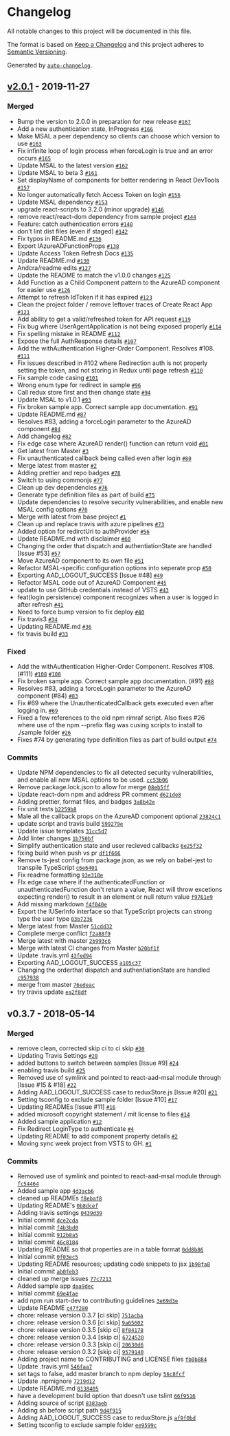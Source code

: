 # Changelog

All notable changes to this project will be documented in this file.

The format is based on [Keep a Changelog](https://keepachangelog.com/en/1.0.0/)
and this project adheres to [Semantic Versioning](https://semver.org/spec/v2.0.0.html).

Generated by [`auto-changelog`](https://github.com/CookPete/auto-changelog).

## [v2.0.1](https://github.com/syncweek-react-aad/react-aad/compare/v0.3.7...v2.0.1) - 2019-11-27

### Merged

- Bump the version to 2.0.0 in preparation for new release [`#167`](https://github.com/syncweek-react-aad/react-aad/pull/167)
- Add a new authentication state, InProgress [`#166`](https://github.com/syncweek-react-aad/react-aad/pull/166)
- Make MSAL a peer dependency so clients can choose which version to use [`#163`](https://github.com/syncweek-react-aad/react-aad/pull/163)
- Fix infinite loop of login process when forceLogin is true and an error occurs [`#165`](https://github.com/syncweek-react-aad/react-aad/pull/165)
- Update MSAL to the latest version [`#162`](https://github.com/syncweek-react-aad/react-aad/pull/162)
- Update MSAL to beta 3 [`#161`](https://github.com/syncweek-react-aad/react-aad/pull/161)
- Set displayName of components for better rendering in React DevTools [`#157`](https://github.com/syncweek-react-aad/react-aad/pull/157)
- No longer automatically fetch Access Token on login [`#156`](https://github.com/syncweek-react-aad/react-aad/pull/156)
- Update MSAL dependency [`#153`](https://github.com/syncweek-react-aad/react-aad/pull/153)
- upgrade react-scripts to 3.2.0 (minor upgrade) [`#146`](https://github.com/syncweek-react-aad/react-aad/pull/146)
- remove react/react-dom dependency from sample project [`#144`](https://github.com/syncweek-react-aad/react-aad/pull/144)
- Feature: catch authentication errors [`#140`](https://github.com/syncweek-react-aad/react-aad/pull/140)
- don't lint dist files (even if staged) [`#142`](https://github.com/syncweek-react-aad/react-aad/pull/142)
- Fix typos in README.md [`#136`](https://github.com/syncweek-react-aad/react-aad/pull/136)
- Export IAzureADFunctionProps [`#138`](https://github.com/syncweek-react-aad/react-aad/pull/138)
- Update Access Token Refresh Docs [`#135`](https://github.com/syncweek-react-aad/react-aad/pull/135)
- Update README.md [`#130`](https://github.com/syncweek-react-aad/react-aad/pull/130)
- Andcra/readme edits [`#127`](https://github.com/syncweek-react-aad/react-aad/pull/127)
- Update the README to match the v1.0.0 changes [`#125`](https://github.com/syncweek-react-aad/react-aad/pull/125)
- Add Function as a Child Component pattern to the AzureAD component for easier use [`#126`](https://github.com/syncweek-react-aad/react-aad/pull/126)
- Attempt to refresh IdToken if it has expired [`#123`](https://github.com/syncweek-react-aad/react-aad/pull/123)
- Clean the project folder / remove leftover traces of Create React App [`#121`](https://github.com/syncweek-react-aad/react-aad/pull/121)
- Add ability to get a valid/refreshed token for API request [`#119`](https://github.com/syncweek-react-aad/react-aad/pull/119)
- Fix bug where UserAgentApplication is not being exposed properly [`#114`](https://github.com/syncweek-react-aad/react-aad/pull/114)
- Fix spelling mistake in README [`#112`](https://github.com/syncweek-react-aad/react-aad/pull/112)
- Expose the full AuthResponse details [`#107`](https://github.com/syncweek-react-aad/react-aad/pull/107)
- Add the withAuthentication Higher-Order Component. Resolves #108. [`#111`](https://github.com/syncweek-react-aad/react-aad/pull/111)
- Fix issues described in #102 where Redirection auth is not properly setting the token, and not storing in Redux until page refresh [`#110`](https://github.com/syncweek-react-aad/react-aad/pull/110)
- Fix sample code casing [`#101`](https://github.com/syncweek-react-aad/react-aad/pull/101)
- Wrong enum type for redirect in sample [`#96`](https://github.com/syncweek-react-aad/react-aad/pull/96)
- Call redux store first and then change state [`#94`](https://github.com/syncweek-react-aad/react-aad/pull/94)
- Update MSAL to v1.0.1 [`#93`](https://github.com/syncweek-react-aad/react-aad/pull/93)
- Fix broken sample app. Correct sample app documentation. [`#91`](https://github.com/syncweek-react-aad/react-aad/pull/91)
- Update README.md [`#87`](https://github.com/syncweek-react-aad/react-aad/pull/87)
- Resolves #83, adding a forceLogin parameter to the AzureAD component [`#84`](https://github.com/syncweek-react-aad/react-aad/pull/84)
- Add changelog [`#82`](https://github.com/syncweek-react-aad/react-aad/pull/82)
- Fix edge case where AzureAD render() function can return void [`#81`](https://github.com/syncweek-react-aad/react-aad/pull/81)
- Get latest from Master [`#3`](https://github.com/syncweek-react-aad/react-aad/pull/3)
- Fix unauthenticated callback being called even after login [`#80`](https://github.com/syncweek-react-aad/react-aad/pull/80)
- Merge latest from master [`#2`](https://github.com/syncweek-react-aad/react-aad/pull/2)
- Adding prettier and repo badges [`#78`](https://github.com/syncweek-react-aad/react-aad/pull/78)
- Switch to using commonjs [`#77`](https://github.com/syncweek-react-aad/react-aad/pull/77)
- Clean up dev dependencies [`#76`](https://github.com/syncweek-react-aad/react-aad/pull/76)
- Generate type definition files as part of build [`#75`](https://github.com/syncweek-react-aad/react-aad/pull/75)
- Update dependencies to resolve security vulnerabilities, and enable new MSAL config options [`#70`](https://github.com/syncweek-react-aad/react-aad/pull/70)
- Merge with latest from base project [`#1`](https://github.com/syncweek-react-aad/react-aad/pull/1)
- Clean up and replace travis with azure pipelines [`#73`](https://github.com/syncweek-react-aad/react-aad/pull/73)
- Added option for redirctUri to authProvider [`#56`](https://github.com/syncweek-react-aad/react-aad/pull/56)
- Update README.md with disclaimer [`#60`](https://github.com/syncweek-react-aad/react-aad/pull/60)
- Changing the order that dispatch and authentiationState are handled [Issue #53] [`#57`](https://github.com/syncweek-react-aad/react-aad/pull/57)
- Move AzureAD component to its own file [`#51`](https://github.com/syncweek-react-aad/react-aad/pull/51)
- Refactor MSAL-specific configuration options into seperate prop [`#50`](https://github.com/syncweek-react-aad/react-aad/pull/50)
- Exporting AAD_LOGOUT_SUCCESS [Issue #48] [`#49`](https://github.com/syncweek-react-aad/react-aad/pull/49)
- Refactor MSAL code out of AzureAD Component [`#45`](https://github.com/syncweek-react-aad/react-aad/pull/45)
- update to use GitHub credentials instead of VSTS [`#43`](https://github.com/syncweek-react-aad/react-aad/pull/43)
- feat(login persistence) component recognizes when a user is logged in after refresh [`#41`](https://github.com/syncweek-react-aad/react-aad/pull/41)
- Need to force bump version to fix deploy [`#40`](https://github.com/syncweek-react-aad/react-aad/pull/40)
- Fix travis3 [`#34`](https://github.com/syncweek-react-aad/react-aad/pull/34)
- Updating README.md [`#36`](https://github.com/syncweek-react-aad/react-aad/pull/36)
- fix travis build [`#33`](https://github.com/syncweek-react-aad/react-aad/pull/33)

### Fixed

- Add the withAuthentication Higher-Order Component. Resolves #108. (#111) [`#108`](https://github.com/syncweek-react-aad/react-aad/issues/108) [`#108`](https://github.com/syncweek-react-aad/react-aad/issues/108)
- Fix broken sample app. Correct sample app documentation. (#91) [`#88`](https://github.com/syncweek-react-aad/react-aad/issues/88)
- Resolves #83, adding a forceLogin parameter to the AzureAD component (#84) [`#83`](https://github.com/syncweek-react-aad/react-aad/issues/83)
- Fix #69 where the UnauthenticatedCallback gets executed even after logging in. [`#69`](https://github.com/syncweek-react-aad/react-aad/issues/69)
- Fixed a few references to the old npm rimraf script. Also fixes #26 where use of the npm --prefix flag was cusing scripts to install to ./sample folder [`#26`](https://github.com/syncweek-react-aad/react-aad/issues/26)
- Fixes #74 by generating type definition files as part of build output [`#74`](https://github.com/syncweek-react-aad/react-aad/issues/74)

### Commits

- Update NPM dependencies to fix all detected security vulnerabilities, and enable all new MSAL options to be used. [`cc53b06`](https://github.com/syncweek-react-aad/react-aad/commit/cc53b06513e92601545cea80636ef9cf364914f0)
- Remove package.lock.json to allow for merge [`08eb5ff`](https://github.com/syncweek-react-aad/react-aad/commit/08eb5ffd5a3ca753ba688c87bb4ca3d3373352d5)
- Update react-dom npm and address PR comment [`d621de8`](https://github.com/syncweek-react-aad/react-aad/commit/d621de879402fe1d7cde5b4f66f2d073200b2f16)
- Adding prettier, format files,  and badges [`3a8b42e`](https://github.com/syncweek-react-aad/react-aad/commit/3a8b42eda16f142c9dd55cf0ad21ab7f4d7dac55)
- Fix unit tests [`b2259b8`](https://github.com/syncweek-react-aad/react-aad/commit/b2259b828eb8415887548b0467d7d38230e4a9d5)
- Male all the callback props on the AzureAD component optional [`23824c1`](https://github.com/syncweek-react-aad/react-aad/commit/23824c1476a296d64863b06ca2b777e380a71fd4)
- update script and travis build [`599279e`](https://github.com/syncweek-react-aad/react-aad/commit/599279ea64eb73b9bf4162bb78d2dcb653098853)
- Update issue templates [`31cc5d7`](https://github.com/syncweek-react-aad/react-aad/commit/31cc5d75e6dafe40ee12576947be1e6190124cc6)
- Add linter changes [`1b750bf`](https://github.com/syncweek-react-aad/react-aad/commit/1b750bf7c19c4f5a4d8540f7292da8167f88430f)
- Simplify authentication state and user recieved callbacks [`6e25f32`](https://github.com/syncweek-react-aad/react-aad/commit/6e25f32646db65312ac435d488494a607354a5f6)
- fixing build when push vs pr [`df1f666`](https://github.com/syncweek-react-aad/react-aad/commit/df1f6664eb810601f1597243143692d54e65e591)
- Remove ts-jest config from package.json, as we rely on babel-jest to transpile TypeScript [`c6e6401`](https://github.com/syncweek-react-aad/react-aad/commit/c6e64014b005338ecb159d5c0332eae1baa899b2)
- Fix readme formatting [`93e318e`](https://github.com/syncweek-react-aad/react-aad/commit/93e318e9ef9ae40c3eb5381ea63e3b68b46a9ca5)
- FIx edge case where if the authenticatedFunction or unauthenticatedFunction don't return a value, React will throw excetions expecting render() to result in an element or null return value [`f9761e9`](https://github.com/syncweek-react-aad/react-aad/commit/f9761e9ef053c8f9085662a28987e1b7f3874a12)
- Add missing markdown [`f4f040e`](https://github.com/syncweek-react-aad/react-aad/commit/f4f040ec5f5e240db12063b7e883e982f1d46c00)
- Export the IUSerInfo interface so that TypeScript projects can strong type the user type [`03b7236`](https://github.com/syncweek-react-aad/react-aad/commit/03b72368da20c1c41133603856a3e005baa1a084)
- Merge latest from Master [`51cdd32`](https://github.com/syncweek-react-aad/react-aad/commit/51cdd3215686a7a57f2f408c17652c13128c3ea4)
- Complete merge conflict [`f2a88f9`](https://github.com/syncweek-react-aad/react-aad/commit/f2a88f9020740f1a836e22fdde9ce44481f8b633)
- Merge latest with master [`2b993c6`](https://github.com/syncweek-react-aad/react-aad/commit/2b993c611566550d02d21a25d80bb389d537d2d7)
- Merge with latest CI changes from Master [`b20bf1f`](https://github.com/syncweek-react-aad/react-aad/commit/b20bf1fb755f4f04f7bc54fcf015562de79d96d1)
- Update .travis.yml [`43fed94`](https://github.com/syncweek-react-aad/react-aad/commit/43fed94b251efd41b9ce8d3bb2f2761b63ece1ee)
- Exporting AAD_LOGOUT_SUCCESS [`a105c37`](https://github.com/syncweek-react-aad/react-aad/commit/a105c372921e56e9c8128b0851c1479c47931184)
- Changing the orderthat dispatch and authentiationState are handled [`c957938`](https://github.com/syncweek-react-aad/react-aad/commit/c9579384967f6ecde9eed0f96adfd2d0b791ffe7)
- merge from master [`76edeac`](https://github.com/syncweek-react-aad/react-aad/commit/76edeac6ac9d5677518a2e2d7e8c542cb658b53b)
- try travis update [`ea2f8df`](https://github.com/syncweek-react-aad/react-aad/commit/ea2f8df2bb1539ec2a3a2099f482460be95d6ff5)

## v0.3.7 - 2018-05-14

### Merged

- remove clean, corrected skip ci to ci skip [`#30`](https://github.com/syncweek-react-aad/react-aad/pull/30)
- Updating Travis Settings [`#28`](https://github.com/syncweek-react-aad/react-aad/pull/28)
- added buttons to switch between samples [Issue #9] [`#24`](https://github.com/syncweek-react-aad/react-aad/pull/24)
- enabling travis build [`#25`](https://github.com/syncweek-react-aad/react-aad/pull/25)
- Removed use of symlink and pointed to react-aad-msal module through [Issue #15 & #18] [`#22`](https://github.com/syncweek-react-aad/react-aad/pull/22)
- Adding AAD_LOGOUT_SUCCESS case to reduxStore.js [Issue #20] [`#21`](https://github.com/syncweek-react-aad/react-aad/pull/21)
- Setting tsconfig to exclude sample folder [Issue #10] [`#17`](https://github.com/syncweek-react-aad/react-aad/pull/17)
- Updating READMEs [Issue #11] [`#16`](https://github.com/syncweek-react-aad/react-aad/pull/16)
- added microsoft copyright statement / mit license to files [`#14`](https://github.com/syncweek-react-aad/react-aad/pull/14)
- Added sample application  [`#12`](https://github.com/syncweek-react-aad/react-aad/pull/12)
- Fix Redirect LoginType to authenticate [`#4`](https://github.com/syncweek-react-aad/react-aad/pull/4)
- Updating README to add component property details [`#2`](https://github.com/syncweek-react-aad/react-aad/pull/2)
- Moving sync week project from VSTS to GH. [`#1`](https://github.com/syncweek-react-aad/react-aad/pull/1)

### Commits

- Removed use of symlink and pointed to react-aad-msal module through [`fc54464`](https://github.com/syncweek-react-aad/react-aad/commit/fc544641d238f3511596ae5dc637ea070878bc39)
- Added sample app [`4d3acb6`](https://github.com/syncweek-react-aad/react-aad/commit/4d3acb6ab845b2f440a3ec68d34699c732d09861)
- cleaned up READMEs [`f8ebaf8`](https://github.com/syncweek-react-aad/react-aad/commit/f8ebaf804f1291fb8110f80649892f6b2c775c24)
- Updating README's [`0b8dcef`](https://github.com/syncweek-react-aad/react-aad/commit/0b8dcef1f0f19c029f1ca0a87a14b3d8e8bba1f2)
- Adding travis settings [`0439d39`](https://github.com/syncweek-react-aad/react-aad/commit/0439d399d54c8bba24c9d7f69f28695242cda2ae)
- Initial commit [`dce2cda`](https://github.com/syncweek-react-aad/react-aad/commit/dce2cdaea7ebcd6cafc782a8801568015f54292c)
- Initial commit [`f4b3bd0`](https://github.com/syncweek-react-aad/react-aad/commit/f4b3bd022b0db0700c69cfb5255bf48baa3249d0)
- Initial commit [`912b8a5`](https://github.com/syncweek-react-aad/react-aad/commit/912b8a5e0ae53599c70082c38a9e134c6ea22443)
- Initial commit [`46c8184`](https://github.com/syncweek-react-aad/react-aad/commit/46c8184149f3b6732ee9cc4f79030d4dcd66845b)
- Updating README so that properties are in a table format [`0dd8b86`](https://github.com/syncweek-react-aad/react-aad/commit/0dd8b8610a715244fd91bf99b09f75819fc17906)
- Initial commit [`0f03ec5`](https://github.com/syncweek-react-aad/react-aad/commit/0f03ec53061413431333a26808a95b1f2daf8417)
- Updating README resources; updating code snippets to jsx [`1b98fa8`](https://github.com/syncweek-react-aad/react-aad/commit/1b98fa85135e18bb8cd4773040093527f8889aa3)
- Initial commit [`ab0feb3`](https://github.com/syncweek-react-aad/react-aad/commit/ab0feb3200cb6f5e743c56406ae51689efc73368)
- cleaned up merge issues [`77c7213`](https://github.com/syncweek-react-aad/react-aad/commit/77c721338905fc4b3b18844b71d257a1ab3955df)
- Added sample app [`daa9dec`](https://github.com/syncweek-react-aad/react-aad/commit/daa9decfd3558d8c7dda45f118a3587d0396496d)
- Initial commit [`69e4fae`](https://github.com/syncweek-react-aad/react-aad/commit/69e4fae425b3599dd4bf3146b0654aa3bf867f53)
- add npm run start-dev to contributing guidelines [`3e69d3e`](https://github.com/syncweek-react-aad/react-aad/commit/3e69d3e18d0a6d4ef9ff12350b1cc23b3fc3e0c3)
- Update README [`c47f280`](https://github.com/syncweek-react-aad/react-aad/commit/c47f28052fb1ce9293691b865520d199c734cd76)
- chore: release version 0.3.7 [ci skip] [`751acba`](https://github.com/syncweek-react-aad/react-aad/commit/751acba0f48eb8529efcfca7c6b88c2c098f535c)
- chore: release version 0.3.6 [ci skip] [`9a65602`](https://github.com/syncweek-react-aad/react-aad/commit/9a65602c826f815f67315c8e52c7174a87b0928b)
- chore: release version 0.3.5 [skip ci] [`8f84178`](https://github.com/syncweek-react-aad/react-aad/commit/8f84178008bb1d7793b292e0997998b002e4a20f)
- chore: release version 0.3.4 [skip ci] [`6724520`](https://github.com/syncweek-react-aad/react-aad/commit/6724520d8a33d08867670a8e376ff7337e8a5d31)
- chore: release version 0.3.3 [skip ci] [`20630d6`](https://github.com/syncweek-react-aad/react-aad/commit/20630d634a50b02e40d342fc6b76caf89fac1f5d)
- chore: release version 0.3.2 [skip ci] [`9579140`](https://github.com/syncweek-react-aad/react-aad/commit/957914067c2d495dff40f8b713014d958fc0fca5)
- Adding project name to CONTRIBUTING and LICENSE files [`fb0b884`](https://github.com/syncweek-react-aad/react-aad/commit/fb0b88405d9120fdd8fbfcf66efc630e04002fec)
- Update .travis.yml [`546faa7`](https://github.com/syncweek-react-aad/react-aad/commit/546faa7f3ed7d0f69bbd7c5b228feb598a04e98f)
- set tags to false, add master branch to npm deploy [`56c8fcf`](https://github.com/syncweek-react-aad/react-aad/commit/56c8fcfa294a3782c54665e2d3db104f20d379c8)
- Update .npmignore [`7219d12`](https://github.com/syncweek-react-aad/react-aad/commit/7219d1251c672a7de017bd05295dc57e59c194b9)
- Update README.md [`8138405`](https://github.com/syncweek-react-aad/react-aad/commit/81384050766a6379150dbc7adc6f5da35b05ecdd)
- have a development build option that doesn't use tslint [`66f9516`](https://github.com/syncweek-react-aad/react-aad/commit/66f9516bdc817cd75a7e90a52795f90f3e284453)
- Adding source of script [`8383aeb`](https://github.com/syncweek-react-aad/react-aad/commit/8383aeb5164cf85ce325236105f237844f4799a5)
- Adding sh before script path [`9d4f915`](https://github.com/syncweek-react-aad/react-aad/commit/9d4f915aa95b48125e25ed7dcca1a554f7e8b410)
- Adding AAD_LOGOUT_SUCCESS case to reduxStore.js [`af9f0bd`](https://github.com/syncweek-react-aad/react-aad/commit/af9f0bd1a889d37dd071f5dacf42e75d84bac282)
- Setting tsconfig to exclude sample folder [`ee9599c`](https://github.com/syncweek-react-aad/react-aad/commit/ee9599c497c506d15a1868b87a197bae6fbad0d3)
